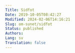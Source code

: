 ```yaml
---
Title: Sidfot
Date: 2019-10-05T08:42:27
Modified: 2024-02-06T14:16:21
Slug: om-sunet/sidfot
Status: published
Authors: 
Lang: sv
Translation: false
---
```


